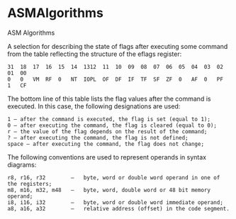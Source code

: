 # ASMAlgorithms
 ASM Algorithms
 
A selection for describing the state of flags after executing some command from the table reflecting the structure of the eflags register:

	31 	18 	17 	16 	15 	14 	1312  11  10  09  08  07  06  05  04  03  02  01  00	
	0 	0 	VM 	RF 	0 	NT 	IOPL  OF  DF  IF  TF  SF  ZF  0   AF  0   PF  1   CF
	
The bottom line of this table lists the flag values after the command is executed. In this case, the following designations are used:

	1 — after the command is executed, the flag is set (equal to 1);
	0 — after executing the command, the flag is cleared (equal to 0);
	r — the value of the flag depends on the result of the command;
	? — after executing the command, the flag is not defined;
    space — after executing the command, the flag does not change;

The following conventions are used to represent operands in syntax diagrams:

	r8, r16, r32 		—	byte, word or double word operand in one of the registers;
	m8, m16, m32, m48 	— 	byte, word, double word or 48 bit memory operand;
	i8, i16, i32 		— 	byte, word or double word immediate operand;
	a8, a16, a32 		— 	relative address (offset) in the code segment.

